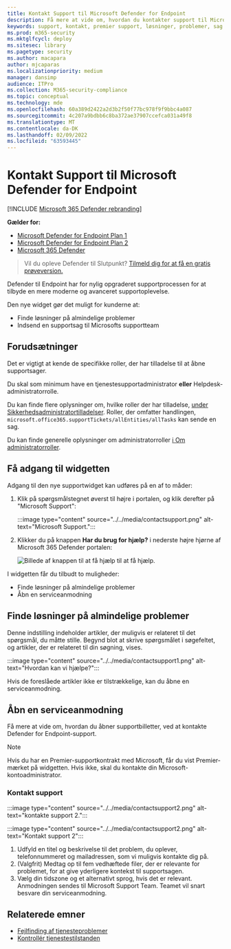 ```yaml
---
title: Kontakt Support til Microsoft Defender for Endpoint
description: Få mere at vide om, hvordan du kontakter support til Microsoft Defender for Endpoint
keywords: support, kontakt, premier support, løsninger, problemer, sag
ms.prod: m365-security
ms.mktglfcycl: deploy
ms.sitesec: library
ms.pagetype: security
ms.author: macapara
author: mjcaparas
ms.localizationpriority: medium
manager: dansimp
audience: ITPro
ms.collection: M365-security-compliance
ms.topic: conceptual
ms.technology: mde
ms.openlocfilehash: 60a389d2422a2d3b2f50f77bc978f9f9bbc4a087
ms.sourcegitcommit: 4c207a9bdbb6c8ba372ae37907ccefca031a49f8
ms.translationtype: MT
ms.contentlocale: da-DK
ms.lasthandoff: 02/09/2022
ms.locfileid: "63593445"
---
```

# <a name="contact-microsoft-defender-for-endpoint-support"></a>Kontakt Support til Microsoft Defender for Endpoint

[!INCLUDE [Microsoft 365 Defender rebranding](../../includes/microsoft-defender.md)]


**Gælder for:**
- [Microsoft Defender for Endpoint Plan 1](https://go.microsoft.com/fwlink/p/?linkid=2154037)
- [Microsoft Defender for Endpoint Plan 2](https://go.microsoft.com/fwlink/p/?linkid=2154037)
- [Microsoft 365 Defender](https://go.microsoft.com/fwlink/?linkid=2118804)

> Vil du opleve Defender til Slutpunkt? [Tilmeld dig for at få en gratis prøveversion.](https://signup.microsoft.com/create-account/signup?products=7f379fee-c4f9-4278-b0a1-e4c8c2fcdf7e&ru=https://aka.ms/MDEp2OpenTrial?ocid=docs-wdatp-assignaccess-abovefoldlink)

Defender til Endpoint har for nylig opgraderet supportprocessen for at tilbyde en mere moderne og avanceret supportoplevelse.

Den nye widget gør det muligt for kunderne at:

- Finde løsninger på almindelige problemer
- Indsend en supportsag til Microsofts supportteam

## <a name="prerequisites"></a>Forudsætninger

Det er vigtigt at kende de specifikke roller, der har tilladelse til at åbne supportsager.

Du skal som minimum have en tjenestesupportadministrator **eller** Helpdesk-administratorrolle.

Du kan finde flere oplysninger om, hvilke roller der har tilladelse, [under Sikkerhedsadministratortilladelser](/azure/active-directory/roles/permissions-reference#security-administrator). Roller, der omfatter handlingen, `microsoft.office365.supportTickets/allEntities/allTasks` kan sende en sag.

Du kan finde generelle oplysninger om administratorroller [i Om administratorroller](/microsoft-365/admin/add-users/about-admin-roles?view=o365-worldwide&preserve-view=true).

## <a name="access-the-widget"></a>Få adgang til widgetten

Adgang til den nye supportwidget kan udføres på en af to måder:

1. Klik på spørgsmålstegnet øverst til højre i portalen, og klik derefter på "Microsoft Support":

    :::image type="content" source="../../media/contactsupport.png" alt-text="Microsoft Support.":::

2. Klikker du på knappen **Har du brug for hjælp?**  i nederste højre hjørne af Microsoft 365 Defender portalen:

    ![Billede af knappen til at få hjælp til at få hjælp.](images/need-help-option.png)

I widgetten får du tilbudt to muligheder:

- Finde løsninger på almindelige problemer
- Åbn en serviceanmodning

## <a name="find-solutions-to-common-problems"></a>Finde løsninger på almindelige problemer

Denne indstilling indeholder artikler, der muligvis er relateret til det spørgsmål, du måtte stille. Begynd blot at skrive spørgsmålet i søgefeltet, og artikler, der er relateret til din søgning, vises.

:::image type="content" source="../../media/contactsupport1.png" alt-text="Hvordan kan vi hjælpe?":::

Hvis de foreslåede artikler ikke er tilstrækkelige, kan du åbne en serviceanmodning.

## <a name="open-a-service-request"></a>Åbn en serviceanmodning

Få mere at vide om, hvordan du åbner supportbilletter, ved at kontakte Defender for Endpoint-support.

> [!NOTE]
> Hvis du har en Premier-supportkontrakt med Microsoft, får du vist Premier-mærket på widgetten. Hvis ikke, skal du kontakte din Microsoft-kontoadministrator.

### <a name="contact-support"></a>Kontakt support

:::image type="content" source="../../media/contactsupport2.png" alt-text="kontakte support 2."::: </br>

:::image type="content" source="../../media/contactsupport2.png" alt-text="Kontakt support 2":::

1. Udfyld en titel og beskrivelse til det problem, du oplever, telefonnummeret og mailadressen, som vi muligvis kontakte dig på.
2. (Valgfrit) Medtag op til fem vedhæftede filer, der er relevante for problemet, for at give yderligere kontekst til supportsagen.
3. Vælg din tidszone og et alternativt sprog, hvis det er relevant. Anmodningen sendes til Microsoft Support Team. Teamet vil snart besvare din serviceanmodning.

## <a name="related-topics"></a>Relaterede emner

- [Fejlfinding af tjenesteproblemer](troubleshoot-mdatp.md)
- [Kontrollér tjenestestilstanden](/microsoft-365/enterprise/view-service-health)
